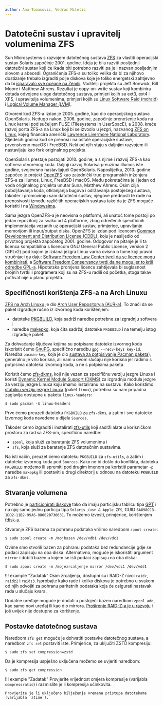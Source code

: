 ```yaml
---
author: Ana Tomasović, Vedran Miletić
---
```


# Datotečni sustav i upravitelj volumenima ZFS

Sun Microsystems s razvojem datotečnog sustava [ZFS](https://en.wikipedia.org/wiki/ZFS) za vlastiti operacijski sustav Solaris započinje 2001. godine. Ideja je bila razviti posljednji datotečni sustav koji će ikada biti potrebno razviti pa je i nazvan posljednjim slovom u abecedi. Ograničenja ZFS-a su toliko velika da bi za njihovo dostizanje trebalo izgraditi polje diskova koje je toliko energetski zahtjevno da bi [isparavalo sve oceane na Zemlji](https://web.archive.org/web/20151208192725/https://blogs.oracle.com/dcb/entry/zfs_boils_the_ocean_consumes). Voditelji projekta su Jeff Bonwick, Bill Moore i Matthew Ahrens. Rezultat je copy-on-write sustav koji kombinira dotada odvojene uloge datotečnog sustava, primjeri kojih su ext3, ext4 i XFS, i upravitelja volumenima, primjeri kojih su [Linux Software Raid (mdraid)](https://raid.wiki.kernel.org/) i [Logical Volume Manager (LVM)](https://opensource.com/business/16/9/linux-users-guide-lvm).

Otvoreni kod ZFS-a izdan je 2005. godine, kao dio operacijskog sustava OpenSolaris. Nedugo nakon, 2006. godine, započinje prenošenje koda na Linux kernel pod sučeljem FUSE (Filesystems in UserSpacE), a 2008. kreće razvoj porta ZFS-a na Linux koji bi se izvodio u jezgri, nazvanog [ZFS on Linux](https://zfsonlinux.org/), kojeg financira američki [Lawrence Livermore National Laboratory](https://www.llnl.gov/). Sljedećih godina kod se prenosi i na ostale operacijske sustave, prvenstveno macOS i FreeBSD. Neki od njih staju s daljnjim razvojem ili nastavljaju kao fork originalnog projekta.

OpenSolaris prestaje postojati 2010. godine, a s njime i razvoj ZFS-a kao softvera otvorenog koda. Daljnji razvoj Solarisa preuzima illumos iste godine, svojevrsno nastavljajući OpenSolaris. Naposlijetku, 2013. godine započeo je projekt [OpenZFS](https://openzfs.org/) kao zajednički trud programskih inženjera ZFS-a za illumos, Linux, FreeBSD i macOS. Među pokretačima je i jedan od vođa originalnog projekta unutar Suna, Matthew Ahrens. Osim cilja poboljšavanja koda, otklanjanja bugova i održavanja postojećeg sustava, također i promoviraju sam datotečni sustav, njegove prednosti te rade na prenosivosti između različitih operacijskih sustava tako da je ZFS moguće koristiti i na [Windowsima](https://openzfsonwindows.org/).

Sama jezgra OpenZFS-a je neovisna o platformi, ali unatoč tome postoji po jedan repozitorij za svaku od 4 platforme, zbog određenih specifičnih implementacija vezanih uz operacijski sustav, primjerice, upravljanje memorijom ili input/output diska. OpenZFS je izdan pod licencom [Common Development and Distribution License (CDDL)](https://opensource.org/licenses/CDDL-1.0), koju je naslijedio od prvotnog projekta započetog 2001. godine. Odogovor na pitanje je li ta licenca kompatibilna s licencom GNU General Public License, version 2 (GPLv2) pod kojom je izdana jezgra Linux varira ovisno o tome koji pravni stručnjaci ga daju; [Software Freedom Law Center tvrdi da se licence mogu kombinirati](https://softwarefreedom.org/resources/2016/linux-kernel-cddl.html), a [Software Freedom Conservancy tvrdi da ne mogu jer to krši odredbe GPL-a](https://sfconservancy.org/blog/2016/feb/25/zfs-and-linux/). Hipotetska promjena licence zahtijevala bi suglasnost brojnih tvrtki i programera koji su na ZFS-u radili od početka, stoga takav pothvat nije u planu projekta.

## Specifičnosti korištenja ZFS-a na Arch Linuxu

[ZFS na Arch Linuxu](https://wiki.archlinux.org/title/ZFS) je dio [Arch User Repositoryja (AUR-a)](https://wiki.archlinux.org/title/Arch_User_Repository). To znači da se paket izgrađuje ručno iz izvornog koda korištenjem:

- datoteke [PKGBUILD](https://wiki.archlinux.org/title/PKGBUILD), koja sadrži naredbe potrebne za izgradnju softvera i
- naredbe [makepkg](https://wiki.archlinux.org/title/makepkg), koja čita sadržaj datoteke `PKGBUILD` i na temelju istog izgrađuje paket.

Za dohvaćanje ključeva kojima su potpisane datoteke izvornog koda iskoristit ćemo [GnuPG](https://wiki.archlinux.org/title/GnuPG), specifično naredbu `gpg --recv-keys key-id`. Naredba `pacman-key`, koja je dio [sustava za potpisivanje Pacman paketa](https://wiki.archlinux.org/title/Pacman/Package_signing)), generalno je vrlo korisna, ali nam u ovom slučaju nije korisna jer radimo s potpisima datoteka izvornog koda, a ne s potpisima paketa.

Koristit ćemo [zfs-dkms](https://aur.archlinux.org/packages/zfs-dkms), koji nije vezan za specifičnu verziju jezgre Linuxa i koristi [Dynamic Kernel Module Support (DKMS)](https://wiki.archlinux.org/title/Dynamic_Kernel_Module_Support) za izgradnju modula jezgre za verziju jezgre Linuxa koju imamo instaliranu na sustavu. Kako koristimo [stabilnu verziju jezgre Linuxa](https://wiki.archlinux.org/title/Kernel) (paket `linux`), potrebna su nam pripadna zaglavlja dostupna u paketu `linux-headers`:

``` shell
$ sudo pacman -S linux-headers
```

Prvo ćemo preuzeti datoteku `PKGBUILD` za `zfs-dkms`, a zatim i sve datoteke izvornog koda navedene u dijelu `Sources`.

Također ćemo izgraditi i instalirati [zfs-utils](https://aur.archlinux.org/packages/zfs-utils) koji sadrži alate u korisničkom prostoru za rad sa ZFS-om, specifično naredbe:

- `zpool`, koja služi za baratanje ZFS volumenima i
- `zfs`, koja služi za baratanje ZFS datotečnim sustavima.

Na isti način, preuzet ćemo datoteku `PKGBUILD` za `zfs-utils`, a zatim i datoteke izvornog koda pod `Sources`. Kako ne bi došlo do konflikta, datoteku `PKGBUILD` možemo ili spremiti pod drugim imenom pa koristiti parametar `-p` naredbe `makepkg` ili postaviti u drugi direktorij u odnosu na datoteku `PKGBUILD` za `zfs-dkms`.

## Stvaranje volumena

Potrebno je [particionirati diskove](https://wiki.archlinux.org/title/Partitioning) tako da imaju particijsku tablicu tipa [GPT](https://en.wikipedia.org/wiki/GUID_Partition_Table) i na njoj samo jednu particiju tipa `Solaris /usr & Apple ZFS`, GUID `6A898CC3-1DD2-11B2-99A6-080020736631`. To možemo izvesti, primjerice, korištenjem [fdisk-a](https://wiki.archlinux.org/title/Fdisk).

Stvaranje ZFS bazena za pohranu podataka vršimo naredbom `zpool create`:

``` shell
$ sudo zpool create -m /mojbazen /dev/vdb1 /dev/vdc1
```

Ovime smo stvorili bazen za pohranu podataka bez redundancije gdje se podaci zapisuju na oba diska. Alternativno, moguće je iskoristiti argument `mirror` i dobiti bazen u kojem se isti podaci zapisuju na oba diska:

``` shell
$ sudo zpool create -m /mojezrcaljenje mirror /dev/vdc1 /dev/vdd1
```

!!! example "Zadatak"
    Osim zrcaljenja, dostupni su i RAID-Z nivoi `raidz`, `raidz2` i `raidz3`. Isprobajte kako rade i koliko diskova je potrebno u svakom od njih odvojiti za pohranu paritetnih podataka koja će osigurati nastavak rada u slučaju kvara.

Dodatne uređaje moguće je dodati u postojeći bazen naredbom `zpool add`, kao samo novi uređaj ili kao dio mirrora. [Proširenje RAID-Z-a je u razvoju](https://arstechnica.com/gadgets/2021/06/raidz-expansion-code-lands-in-openzfs-master/) i još uvijek nije dostupno za korištenje.

## Postavke datotečnog sustava

Naredbom `zfs get` moguće je dohvatiti postavke datotečnog sustava, a naredbom `zfs set` postaviti iste. Primjerice, za uključiti ZSTD kompresiju:

``` shell
$ sudo zfs set compression=zstd
```

Da je kompresija uspješno uključena možemo se uvjeriti naredbom:

``` shell
$ sudo zfs get compression
```

!!! example "Zadatak"
    Provjerite vrijednost omjera kompresije (varijabla `compressratio`) i razmislite je li kompresija učinkovita.

    Provjerite je li uključeno bilježenje vremena pristupa datotekama (varijabla `atime`).
